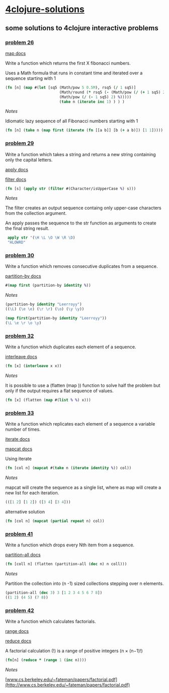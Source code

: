 # [4clojure-solutions](http://www.4clojure.com/)
## some solutions to 4clojure interactive problems

### [problem 26](http://www.4clojure.com/problem/26)

[map docs](https://clojuredocs.org/clojure.core/map)

Write a function which returns the first X fibonacci numbers.

Uses a Math formula that runs in constant time and iterated over a sequence starting with 1

~~~clojure
(fn [n] (map #(let [sq5 (Math/pow 5 0.5M), rsq5 (/ 1 sq5)]
                        (Math/round (* rsq5 (- (Math/pow (/ (+ 1 sq5) 2) %)
                        (Math/pow (/ (- 1 sq5) 2) %)))))
                        (take n (iterate inc 1) ) ) ) 
~~~

_Notes_

Idiomatic lazy sequence of all Fibonacci numbers starting with 1

~~~clojure
(fn [n] (take n (map first (iterate (fn [[a b]] [b (+ a b)]) [1 1]))))
~~~

### [problem 29](https://4clojure.com/problem/29)

Write a function which takes a string and returns a new string containing only the capital letters.

[apply docs](https://clojuredocs.org/clojure.core/apply)

[filter docs](https://clojuredocs.org/clojure.core/filter)

~~~clojure
(fn [s] (apply str (filter #(Character/isUpperCase %) s)))
~~~

_Notes_

The filter creates an output sequence containg only upper-case characters from the collection argument.

An apply passes the sequence to the str function as arguments to create the final string result.

~~~clojure
 apply str '(\H \L \O \W \R \D)
 "HLOWRD"
~~~ 

### [problem 30](https://4clojure.com/problem/30)

Write a function which removes consecutive duplicates from a sequence.

[partition-by docs](https://clojuredocs.org/clojure.core/partition-by)

~~~clojure
#(map first (partition-by identity %))
~~~

_Notes_

~~~clojure 
(partition-by identity "Leerroyy") 
((\L) (\e \e) (\r \r) (\o) (\y \y))

(map first(partition-by identity "Leerroyy"))
(\L \e \r \o \y)
~~~

### [problem 32](https://4clojure.com/problem/32)

Write a function which duplicates each element of a sequence.

[interleave docs](https://clojuredocs.org/clojure.core/interleave)

~~~clojure
(fn [x] (interleave x x))
~~~

_Notes_

It is possible to use a (flatten (map )) function to solve half the problem but only if the output requires a flat sequence of values.

~~~clojure
(fn [x] (flatten (map #(list % %) x)))
~~~

### [problem 33](https://4clojure.com/problem/33)

Write a function which replicates each element of a sequence a variable number of times.

[iterate docs](https://clojuredocs.org/clojure.core/iterate)

[mapcat docs](https://clojuredocs.org/clojure.core/mapcat)

Using iterate

~~~clojure
(fn [col n] (mapcat #(take n (iterate identity %)) col))
~~~

_Notes_

mapcat will create the sequence as a single list, where as map will create a new list for each iteration.

~~~clojure
(([1 2] [1 2]) ([3 4] [3 4]))
~~~

alternative solution

~~~clojure
(fn [col n] (mapcat (partial repeat n) col))
~~~

### [problem 41](https://4clojure.com/problem41)

Write a function which drops every Nth item from a sequence.

[partition-all docs](https://clojuredocs.org/clojure.core/partition-all)

~~~clojure
(fn [coll n] (flatten (partition-all (dec n) n coll)))
~~~

_Notes_

Partition the collection into (n -1) sized collections stepping over n elements.

~~~clojure
(partition-all (dec 3) 3 [1 2 3 4 5 6 7 8])
((1 2) (4 5) (7 8))
~~~

### [problem 42](https://4clojure.com/problem42)

Write a function which calculates factorials.

[range docs](https://clojuredocs.org/clojure.core/range)

[reduce docs](https://clojuredocs.org/clojure.core/reduce)

A factorial calculation (!) is a range of positive integers (n × (n−1)!)

~~~clojure
(fn[n] (reduce * (range 1 (inc n))))
~~~

_Notes_

[www.cs.berkeley.edu/~fateman/papers/factorial.pdf](http://www.cs.berkeley.edu/~fateman/papers/factorial.pdf)
